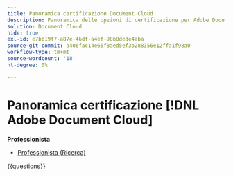 ```yaml
---
title: Panoramica certificazione Document Cloud
description: Panoramica delle opzioni di certificazione per Adobe Document Cloud
solution: Document Cloud
hide: true
exl-id: e7bb19f7-a87e-46df-a4ef-98b8dede4aba
source-git-commit: a406fac14e66f8aed5ef3b288356e12ffa1f98a0
workflow-type: tm+mt
source-wordcount: '18'
ht-degree: 0%

---
```


# Panoramica certificazione [!DNL Adobe Document Cloud]

**Professionista**

* [Professionista (Ricerca)](/help/certifications/adc/adc-p-business.md) <!--AD0-D106-->

{{questions}}
